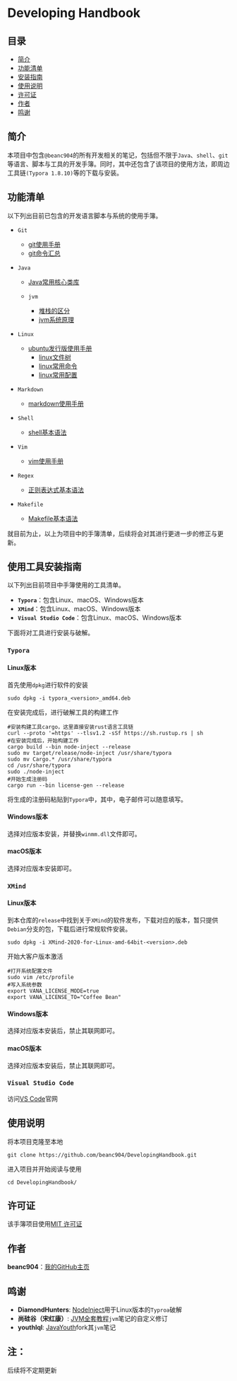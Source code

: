 # Developing Handbook

## 目录

- [简介](#简介)
- [功能清单](#功能清单)
- [安装指南](#使用工具安装指南)
- [使用说明](#使用说明)
- [许可证](#许可证)
- [作者](#作者)
- [鸣谢](#鸣谢)

## 简介

本项目中包含`@beanc904`的所有开发相关的笔记，包括但不限于`Java`、`shell`、`git`等语言、脚本与工具的开发手簿。同时，其中还包含了该项目的使用方法，即周边工具链`(Typora 1.8.10)`等的下载与安装。

## 功能清单

以下列出目前已包含的开发语言脚本与系统的使用手簿。

- `Git`

  - [git使用手册](/git/git-using-handbook.md)
  - [git命令汇总](/git/git-command-overall.md)

- `Java`

  - [Java常用核心类库](/java/java-core-class-lib.md)

  - `jvm`

    - [堆栈的区分](/java/jvm/Heap-vs-Stack.md)
    - [jvm系统原理](/java/jvm/)

- `Linux`

  - [ubuntu发行版使用手册](/linux/ubuntu-using-handbook.md)
    - [linux文件树](/linux/linux-filetree-introduce.md)
    - [linux常用命令](/linux/linux-common-commands.md)
    - [linux常用配置](/linux/linux-common-configs.md)

- `Markdown`

  - [markdown使用手册](/markdown/markdown-base-grammar.md)

- `Shell`

  - [shell基本语法](/shell/shell-base-grammar.md)

- `Vim`

  - [vim使用手册](/vim/vim-using-handbook.md)

- `Regex`

  - [正则表达式基本语法](/regex/regex-base-grammar.md)

- `Makefile`

  - [Makefile基本语法](/makefile/makefile-base-grammar.md)

就目前为止，以上为项目中的手簿清单，后续将会对其进行更进一步的修正与更新。

## 使用工具安装指南

以下列出目前项目中手簿使用的工具清单。

- **`Typora`**：包含Linux、macOS、Windows版本
- **`XMind`**：包含Linux、macOS、Windows版本
- **`Visual Studio Code`**：包含Linux、macOS、Windows版本

下面将对工具进行安装与破解。

### `Typora`

#### Linux版本

首先使用`dpkg`进行软件的安装

```shell
sudo dpkg -i typora_<version>_amd64.deb
```

在安装完成后，进行破解工具的构建工作

```shell
#安装构建工具cargo，这里直接安装rust语言工具链
curl --proto '=https' --tlsv1.2 -sSf https://sh.rustup.rs | sh
#在安装完成后，开始构建工作
cargo build --bin node-inject --release
sudo mv target/release/node-inject /usr/share/typora
sudo mv Cargo.* /usr/share/typora
cd /usr/share/typora
sudo ./node-inject
#开始生成注册码
cargo run --bin license-gen --release
```

将生成的注册码粘贴到`Typora`中，其中，电子邮件可以随意填写。

#### Windows版本

选择对应版本安装，并替换`winmm.dll`文件即可。

#### macOS版本

选择对应版本安装即可。

### `XMind`

#### Linux版本

到本仓库的`release`中找到关于`XMind`的软件发布，下载对应的版本，暂只提供`Debian`分支的包，下载后进行常规软件安装。

```shell
sudo dpkg -i XMind-2020-for-Linux-amd-64bit-<version>.deb
```

开始大客户版本激活

```shell
#打开系统配置文件
sudo vim /etc/profile
#写入系统参数
export VANA_LICENSE_MODE=true
export VANA_LICENSE_TO="Coffee Bean"
```

#### Windows版本

选择对应版本安装后，禁止其联网即可。

#### macOS版本

选择对应版本安装后，禁止其联网即可。

### `Visual Studio Code`

访问[VS Code][1]官网

[1]:https://code.visualstudio.com

## 使用说明

将本项目克隆至本地

```shell
git clone https://github.com/beanc904/DevelopingHandbook.git
```

进入项目并开始阅读与使用

```shell
cd DevelopingHandbook/
```

## 许可证

该手簿项目使用[MIT 许可证](LICENSE)

## 作者

**beanc904**：[我的GitHub主页](https://github.com/beanc904)

## 鸣谢

- **DiamondHunters**: [NodeInject](https://github.com/DiamondHunters/NodeInject)用于Linux版本的`Typroa`破解
- **尚硅谷（宋红康）**: [JVM全套教程](https://www.bilibili.com/video/BV1PJ411n7xZ/)`jvm`笔记的自定义修订
- **youthlql**: [JavaYouth](https://github.com/youthlql/JavaYouth/tree/main/docs/JVM)fork其`jvm`笔记

## 注：

后续将不定期更新
